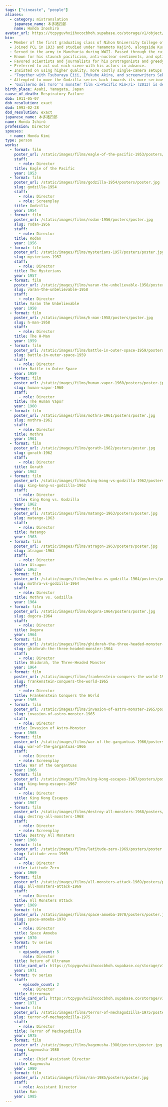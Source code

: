```yaml
---
tags: ["cineaste", "people"]
aliases:
  - category: mistranslation
    japanese_name: 本多猪四郎
    name: Honda Inoshirô
avatar_url: https://tcpyguvhxiihxcocbhoh.supabase.co/storage/v1/object/public/godzilla-cineaste-public/content/people/honda-ishiro/honda-ishiro.jpg
bio:
  - Member of the first graduating class of Nihon University College of Art Film Department in 1931.
  - Joined PCL in 1933 and studied under Yamamoto Kajirô, alongside Kurosawa Akira and Taniguchi Senkichi. Kurosawa and Honda would remain lifelong friends.
  - Served in the army in Manchuria during WWII. Passed through the ruins of Hiroshima on his train ride home after the war ended.
  - Known for his staunch pacificism, anti-nuclear sentiments, and optimism for international cooperation that he expressed on screen in works like <i>Godzlla</i> (1954), <i>The Mysterians</i> (1957), <i>Battle in Outer Space</i> (1959) and <i>Gorath</i> (1962).
  - Favored scientists and journalists for his protragonists and greedy, corrupt businessmen for his villains.
  - Preferred to act out each scene with his actors in advance.
  - Insisted on using higher quality, more costly single-camera setups while filming <i>Latitude Zero</i> over multi camera setups -- more suited to television -- demanded by American producers.
  - "Together with Tsuburaya Eiji, Ifukube Akira, and screenwriters Sekizawa Shin'ichi and Kimura Takeshi, formed the core creative team behind many of Toho's classic science fiction films."
  - Attempted to move the Godzilla series back towards its more serious roots with <i>Terror of Mechagodzilla</i> (1975). It would be his last film as director.
  - 'Guillermo del Toro''s monster film <i>Pacific Rim</i> (2013) is dedicated to both Honda and Ray Harryhausen. Gareth Edwards'' <i>Godzilla</i> (2014) features a character named "Ishiro Serizawa", played by Ken Watanabe, who is a tribute to both Honda and the Serizawa character from <i>Godzilla</i> (1954), originally played by Hirata Akihiko.'
birth_place: Asahi, Yamagata, Japan
cause_of_death: Respiratory Failure
dob: 1911-05-07
dob_resolution: exact
dod: 1993-02-28
dod_resolution: exact
japanese_name: 本多猪四郎
name: Honda Ishirô
profession: Director
spouses:
  - name: Honda Kimi
type: person
works:
  - format: film
    poster_url: /static/images/films/eagle-of-the-pacific-1953/posters/poster.jpg
    staff:
      - role: Director
    title: Eagle of the Pacific
    year: 1953
  - format: film
    poster_url: /static/images/films/godzilla-1954/posters/poster.jpg
    slug: godzilla-1954
    staff:
      - role: Director
      - role: Screenplay
    title: Godzilla
    year: 1954
  - format: film
    poster_url: /static/images/films/rodan-1956/posters/poster.jpg
    slug: rodan-1956
    staff:
      - role: Director
    title: Rodan
    year: 1956
  - format: film
    poster_url: /static/images/films/mysterians-1957/posters/poster.jpg
    slug: mysterians-1957
    staff:
      - role: Director
    title: The Mysterians
    year: 1957
  - format: film
    poster_url: /static/images/films/varan-the-unbelievable-1958/posters/poster.jpg
    slug: varan-the-unbelievable-1958
    staff:
      - role: Director
    title: Varan the Unbelievable
    year: 1958
  - format: film
    poster_url: /static/images/films/h-man-1958/posters/poster.jpg
    slug: h-man-1958
    staff:
      - role: Director
    title: The H-Man
    year: 1959
  - format: film
    poster_url: /static/images/films/battle-in-outer-space-1959/posters/poster.jpg
    slug: battle-in-outer-space-1959
    staff:
      - role: Director
    title: Battle in Outer Space
    year: 1959
  - format: film
    poster_url: /static/images/films/human-vapor-1960/posters/poster.jpg
    slug: human-vapor-1960
    staff:
      - role: Director
    title: The Human Vapor
    year: 1960
  - format: film
    poster_url: /static/images/films/mothra-1961/posters/poster.jpg
    slug: mothra-1961
    staff:
      - role: Director
    title: Mothra
    year: 1961
  - format: film
    poster_url: /static/images/films/gorath-1962/posters/poster.jpg
    slug: gorath-1962
    staff:
      - role: Director
    title: Gorath
    year: 1962
  - format: film
    poster_url: /static/images/films/king-kong-vs-godzilla-1962/posters/poster.jpg
    slug: king-kong-vs-godzilla-1962
    staff:
      - role: Director
    title: King Kong vs. Godzilla
    year: 1962
  - format: film
    poster_url: /static/images/films/matango-1963/posters/poster.jpg
    slug: matango-1963
    staff:
      - role: Director
    title: Matango
    year: 1963
  - format: film
    poster_url: /static/images/films/atragon-1963/posters/poster.jpg
    slug: atragon-1963
    staff:
      - role: Director
    title: Atragon
    year: 1963
  - format: film
    poster_url: /static/images/films/mothra-vs-godzilla-1964/posters/poster.jpg
    slug: mothra-vs-godzilla-1964
    staff:
      - role: Director
    title: Mothra vs. Godzilla
    year: 1964
  - format: film
    poster_url: /static/images/films/dogora-1964/posters/poster.jpg
    slug: dogora-1964
    staff:
      - role: Director
    title: Dogora
    year: 1964
  - format: film
    poster_url: /static/images/films/ghidorah-the-three-headed-monster-1964/posters/poster.jpg
    slug: ghidorah-the-three-headed-monster-1964
    staff:
      - role: Director
    title: Ghidorah, the Three-Headed Monster
    year: 1964
  - format: film
    poster_url: /static/images/films/frankenstein-conquers-the-world-1965/posters/poster.jpg
    slug: frankenstein-conquers-the-world-1965
    staff:
      - role: Director
    title: Frankenstein Conquers the World
    year: 1965
  - format: film
    poster_url: /static/images/films/invasion-of-astro-monster-1965/posters/poster.jpg
    slug: invasion-of-astro-monster-1965
    staff:
      - role: Director
    title: Invasion of Astro-Monster
    year: 1965
  - format: film
    poster_url: /static/images/films/war-of-the-gargantuas-1966/posters/poster.jpg
    slug: war-of-the-gargantuas-1966
    staff:
      - role: Director
      - role: Screenplay
    title: War of the Gargantuas
    year: 1966
  - format: film
    poster_url: /static/images/films/king-kong-escapes-1967/posters/poster.jpg
    slug: king-kong-escapes-1967
    staff:
      - role: Director
    title: King Kong Escapes
    year: 1967
  - format: film
    poster_url: /static/images/films/destroy-all-monsters-1968/posters/poster.jpg
    slug: destroy-all-monsters-1968
    staff:
      - role: Director
      - role: Screenplay
    title: Destroy All Monsters
    year: 1968
  - format: film
    poster_url: /static/images/films/latitude-zero-1969/posters/poster.jpg
    slug: latitude-zero-1969
    staff:
      - role: Director
    title: Latitude Zero
    year: 1969
  - format: film
    poster_url: /static/images/films/all-monsters-attack-1969/posters/poster.jpg
    slug: all-monsters-attack-1969
    staff:
      - role: Director
    title: All Monsters Attack
    year: 1969
  - format: film
    poster_url: /static/images/films/space-amoeba-1970/posters/poster.jpg
    slug: space-amoeba-1970
    staff:
      - role: Director
    title: Space Amoeba
    year: 1970
  - format: tv series
    staff:
      - episode_count: 5
        role: Director
    title: Return of Ultraman
    title_card_url: https://tcpyguvhxiihxcocbhoh.supabase.co/storage/v1/object/public/godzilla-cineaste-public/content/tv-series/return-of-ultraman-1971/title-cards/Return%20of%20Ultraman%20Title%20Card.webp
    year: 1971
  - format: tv series
    staff:
      - episode_count: 2
        role: Director
    title: Mirrorman
    title_card_url: https://tcpyguvhxiihxcocbhoh.supabase.co/storage/v1/object/public/godzilla-cineaste-public/content/tv-series/mirrorman-1971/title-cards/Mirrorman%20Title%20Card.png
    year: 1971
  - format: film
    poster_url: /static/images/films/terror-of-mechagodzilla-1975/posters/poster.jpg
    slug: terror-of-mechagodzilla-1975
    staff:
      - role: Director
    title: Terror of Mechagodzilla
    year: 1975
  - format: film
    poster_url: /static/images/films/kagemusha-1980/posters/poster.jpg
    slug: kagemusha-1980
    staff:
      - role: Chief Assistant Director
    title: Kagemusha
    year: 1980
  - format: film
    poster_url: /static/images/films/ran-1985/posters/poster.jpg
    staff:
      - role: Assistant Director
    title: Ran
    year: 1985
---
```


